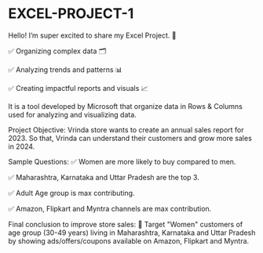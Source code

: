 # EXCEL-PROJECT-1
Hello!
I’m super excited to share my Excel Project. 🌟


✅ Organizing complex data 🗂

✅ Analyzing trends and patterns 📊

✅ Creating impactful reports and visuals 📈

It is a tool developed by Microsoft that organize data in Rows & Columns used for analyzing and visualizing data.


Project Objective:
Vrinda store wants to create an annual sales report for 2023. So that, Vrinda can understand their customers and grow more sales in 2024.

Sample Questions:
✅ Women are more likely to buy compared to men.

✅ Maharashtra, Karnataka and Uttar Pradesh are the top 3.

✅ Adult Age group is max contributing.

✅ Amazon, Flipkart and Myntra channels are max contribution.

Final conclusion to improve store sales:
🌟 Target "Women" customers of age group (30-49 years) living in Maharashtra, Karnataka and Uttar Pradesh by showing ads/offers/coupons available on Amazon, Flipkart and Myntra.

